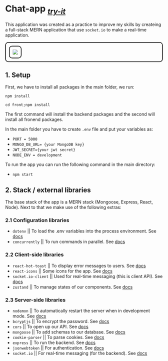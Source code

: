 # Chat-app _<sub><a href="https://chat-app-two6.onrender.com/" size="5px">try-it</a></sub>_
This application was created as a practice to improve my skills by createing a full-stack MERN application that use `socket.io` to make a real-time application.

<div style="border: 2px solid #000000; border-radius: 10px; padding: 10px;">
    <img style="border: 2px solid #000000; border-radius: 10px; padding: 10px;"  src="https://res.cloudinary.com/domvgm4cs/image/upload/v1713199416/APP_rrzzxp.png">
</div>

## 1. Setup

First, we have to install all packages in the main folder, we run:

`npm install`

`cd front;npm install`

The first command will install the backend packages and the second will install all fronend packages.

In the main folder you have to create `.env` file and put your variables as:
- `PORT = 5000`
- `MONGO_DB_URL= {your MongoDB key}`
- `JWT_SECRET={your jwt secret}`
- `NODE_ENV = development`

To run the app you can run the following command in the main directory:

- `npm start`

## 2. Stack / external libraries

The base stack of the app is a MERN stack (Mongoose, Express, React, Node). Next to that we make use of the following extras:

### 2.1 Configuration libraries

- `dotenv` || To load the .env variables into the process environment. See [docs](https://www.npmjs.com/package/dotenv)
- `concurrently` || To run commands in parallel. See [docs](https://github.com/open-cli-tools/concurrently#readme)

### 2.2 Client-side libraries
- `react-hot-toast` || To display error messages to users. See [docs](https://www.npmjs.com/package/react-hot-toast)
- `react-icons` || Some icons for the app. See [docs](https://react-icons.github.io/react-icons/)
- `socket.io-client` || Used for real-time messaging (this is client API). See [docs](https://socket.io/docs/v4/client-api/)
- `zustand` || To manage states of our components. See [docs](https://github.com/pmndrs/zustand)

### 2.3 Server-side libraries
- `nodemon` || To automatically restart the server when in development mode. See [docs](https://nodemon.io/)
- `bcryptjs` || To encrypt the password. See [docs](https://nodemon.io/)
- `cors` || To open up our API. See [docs](https://github.com/expressjs/cors#readme)
- `mongoose` || To add schemas to our database. See [docs](https://mongoosejs.com/)
- `cookie-parser` || To parse cookies. See [docs](https://www.npmjs.com/package/cookie-parser)
- `express` || To run the backend. See [docs](https://expressjs.com/)
- `jsonwebtoken` || For authentication. See [docs](https://jwt.io/)
- `socket.io` || For real-time messaging (for the backend). See [docs](https://socket.io/docs/v4/server-api/)


